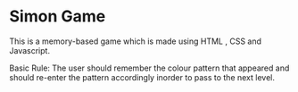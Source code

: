 # Simon Game
This is a memory-based game which is made using HTML , CSS and Javascript.

Basic Rule:
The user should remember the colour pattern that appeared and should re-enter the pattern accordingly inorder to pass to the next level. 
